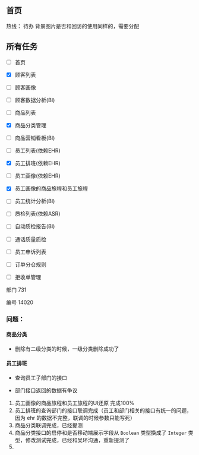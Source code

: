 ## 首页

热线： 待办 背景图片是否和回访的使用同样的，需要分配

## 所有任务

- [ ] 首页
- [x] 顾客列表
- [ ] 顾客画像
- [ ] 顾客数据分析(BI)
- [ ] 商品列表
- [x] 商品分类管理
- [ ] 商品营销看板(BI)
- [ ] 员工列表(依赖EHR)
- [x] 员工排班(依赖EHR)
- [ ] 员工画像(依赖EHR)
- [x] 员工画像的商品旅程和员工旅程
- [ ] 员工统计分析(BI)
- [ ] 质检列表(依赖ASR)
- [ ] 自动质检报告(BI)
- [ ] 通话质量质检
- [ ] 员工申诉列表
- [ ] 订单分仓规则
- [ ] 拒收单管理





部门 731

编号   14020

### 问题：

#### 商品分类

- 删除有二级分类的时候，一级分类删除成功了

#### 员工排班

- 查询员工子部门的接口

- 部门接口返回的数据有争议

  

  

1. 员工画像的商品旅程和员工旅程的UI还原 完成100%
2. 员工排班的查询部门的接口联调完成（员工和部门相关的接口有统一的问题，因为 ehr 的数据不完整，联调的时候参数只能写死）
3. 商品分类联调完成，已经提测
4. 商品分类接口的启停和是否移动端展示字段从 `Boolean` 类型换成了 `Integer` 类型，修改测试完成，已经和吴环沟通，重新提测了
5. 















